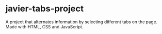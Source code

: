 # javier-tabs-project
A project that alternates information by selecting different tabs on the page. Made with HTML, CSS and JavaScript.
